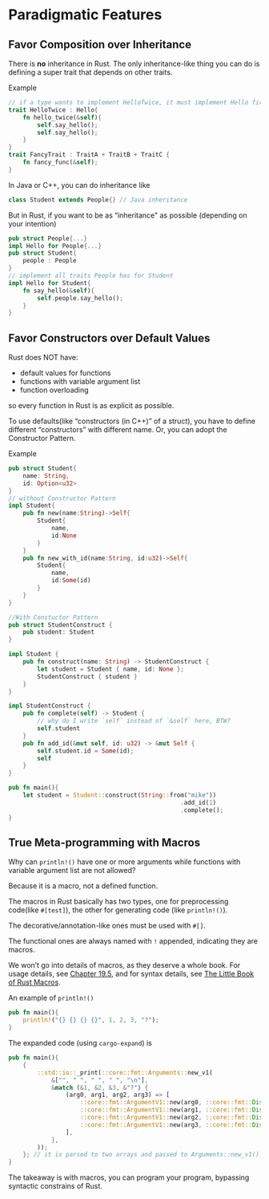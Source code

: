 # Paradigmatic Features

## Favor Composition over Inheritance

There is **no** inheritance in Rust. The only inheritance-like thing you can do is defining a super trait that depends on other traits. 

Example

```rust
// if a type wants to implement HelloTwice, it must implement Hello first
trait HelloTwice : Hello{
    fn hello_twice(&self){
        self.say_hello();
        self.say_hello();
    }
}
trait FancyTrait : TraitA + TraitB + TraitC {
    fn fancy_func(&self);
}
```

In Java or C++, you can do inheritance like

```java
class Student extends People{} // Java inheritance
```

But in Rust, if you want to be as “inheritance" as possible (depending on your intention)

```rust
pub struct People{...}
impl Hello for People{...}
pub struct Student{
    people : People
}
// implement all traits People has for Student
impl Hello for Student{
    fn say_hello(&self){
        self.people.say_hello();
    }
}
```

## Favor Constructors over Default Values

Rust does NOT have:

* default values for functions
* functions with variable argument list
* function overloading

so every function in Rust is as explicit as possible.

To use defaults(like “constructors (in C++)” of a struct), you have to define different “constructors” with different name. Or, you can adopt the Constructor Pattern.

Example

```rust
pub struct Student{
    name: String,
    id: Option<u32>
}
// without Constructor Pattern
impl Student{
    pub fn new(name:String)->Self{
        Student{
            name,
            id:None
        }
    }
    pub fn new_with_id(name:String, id:u32)->Self{
        Student{
            name,
            id:Some(id)
        }
    }
}

//With Constuctor Pattern
pub struct StudentConstruct {
    pub student: Student
}

impl Student {
    pub fn construct(name: String) -> StudentConstruct {
        let student = Student { name, id: None };
        StudentConstruct { student }
    }
}

impl StudentConstruct {
    pub fn complete(self) -> Student {
        // why do I write `self` instead of `&self` here, BTW?
        self.student
    }
    pub fn add_id(&mut self, id: u32) -> &mut Self {
        self.student.id = Some(id);
        self
    }
}

pub fn main(){
    let student = Student::construct(String::from("mike"))
                                                .add_id(1)
                                                .complete();
}
```

## True Meta-programming with Macros

Why can `println!()` have one or more arguments while functions with variable argument list are not allowed?

Because it is a macro, not a defined function.

The macros in Rust basically has two types, one for preprocessing code(like `#[test]`), the other for generating code (like `println!()`). 

The decorative/annotation-like ones must be used with `#[]`.

The functional ones are always named with `!` appended, indicating they are macros.

We won’t go into details of macros, as they deserve a whole book. For usage details, see [Chapter 19.5](https://doc.rust-lang.org/book/ch19-06-macros.html), and for syntax details, see [The Little Book of Rust Macros](https://danielkeep.github.io/tlborm/book/index.html).

An example of `println!()`

```rust
pub fn main(){
    println!("{} {} {} {}", 1, 2, 3, "?");
}
```

The expanded code (using `cargo-expand`) is 

```rust
pub fn main(){
    {
        ::std::io::_print(::core::fmt::Arguments::new_v1(
            &["", " ", " ", " ", "\n"],
            &match (&1, &2, &3, &"?") {
                (arg0, arg1, arg2, arg3) => [
                    ::core::fmt::ArgumentV1::new(arg0, ::core::fmt::Display::fmt),
                    ::core::fmt::ArgumentV1::new(arg1, ::core::fmt::Display::fmt),
                    ::core::fmt::ArgumentV1::new(arg2, ::core::fmt::Display::fmt),
                    ::core::fmt::ArgumentV1::new(arg3, ::core::fmt::Display::fmt),
                ],
            },
        ));
    }; // it is parsed to two arrays and passed to Arguments::new_v1()
}
```

The takeaway is with macros, you can program your program, bypassing syntactic constrains of Rust.